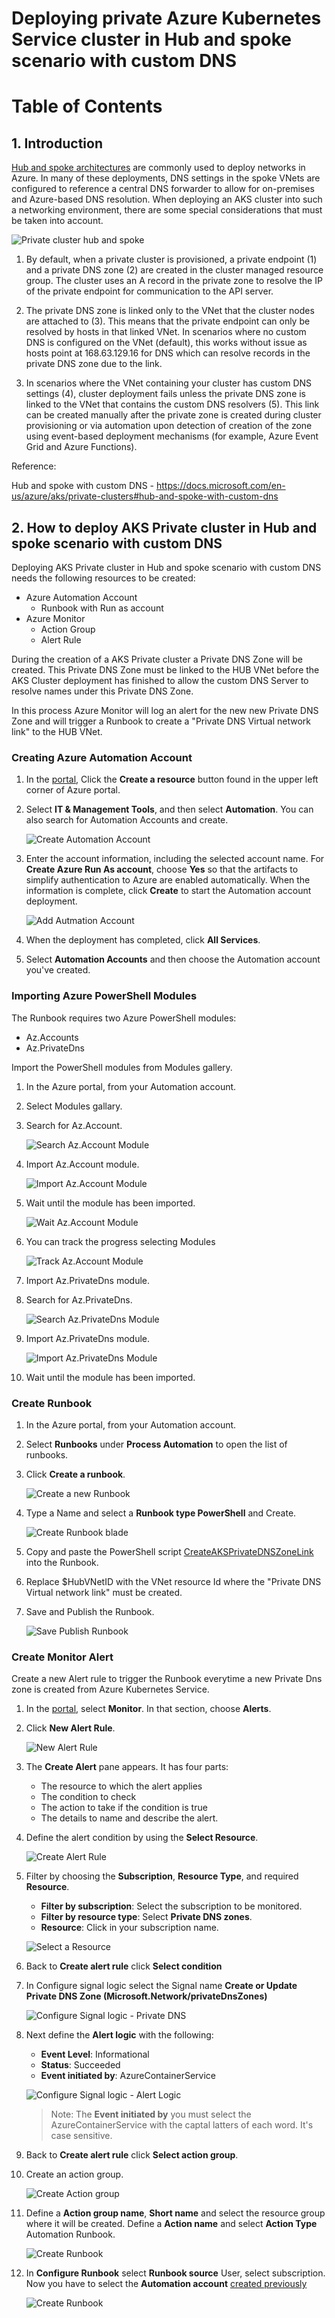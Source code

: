 Deploying private Azure Kubernetes Service cluster in Hub and spoke scenario with custom DNS
=====================================================================================

Table of Contents
=================

## 1. Introduction

[Hub and spoke architectures](https://docs.microsoft.com/azure/architecture/reference-architectures/hybrid-networking/hub-spoke) are commonly used to deploy networks in Azure. In many of these deployments, DNS settings in the spoke VNets are configured to reference a central DNS forwarder to allow for on-premises and Azure-based DNS resolution. When deploying an AKS cluster into such a networking environment, there are some special considerations that must be taken into account.

![Private cluster hub and spoke](media/aks-private-hub-spoke.png)

1. By default, when a private cluster is provisioned, a private endpoint (1) and a private DNS zone (2) are created in the cluster managed resource group. The cluster uses an A record in the private zone to resolve the IP of the private endpoint for communication to the API server.

2. The private DNS zone is linked only to the VNet that the cluster nodes are attached to (3). This means that the private endpoint can only be resolved by hosts in that linked VNet. In scenarios where no custom DNS is configured on the VNet (default), this works without issue as hosts point at 168.63.129.16 for DNS which can resolve records in the private DNS zone due to the link.

3. In scenarios where the VNet containing your cluster has custom DNS settings (4), cluster deployment fails unless the private DNS zone is linked to the VNet that contains the custom DNS resolvers (5). This link can be created manually after the private zone is created during cluster provisioning or via automation upon detection of creation of the zone using event-based deployment mechanisms (for example, Azure Event Grid and Azure Functions).

Reference:

Hub and spoke with custom DNS - https://docs.microsoft.com/en-us/azure/aks/private-clusters#hub-and-spoke-with-custom-dns


## 2. How to deploy AKS Private cluster in Hub and spoke scenario with custom DNS

Deploying AKS Private cluster in Hub and spoke scenario with custom DNS needs the following resources to be created:

- Azure Automation Account
    - Runbook with Run as account
- Azure Monitor
    - Action Group
    - Alert Rule

During the creation of a AKS Private cluster a Private DNS Zone will be created. This Private DNS Zone must be linked to the HUB VNet before the AKS Cluster deployment has finished to allow the custom DNS Server to resolve names under this Private DNS Zone.

In this process Azure Monitor will log an alert for the new new Private DNS Zone and will trigger a Runbook to create a "Private DNS Virtual network link" to the HUB VNet.

### Creating Azure Automation Account

1. In the [portal](https://portal.azure.com), Click the **Create a resource** button found in the upper left corner of Azure portal.

2. Select **IT & Management Tools**, and then select **Automation**. You can also search for Automation Accounts and create.

    ![Create Automation Account](media/image1.png)

3. Enter the account information, including the selected account name. For **Create Azure Run As account**, choose **Yes** so that the artifacts to simplify authentication to Azure are enabled automatically. When the information is complete, click **Create** to start the Automation account deployment.

    ![Add Autmation Account](media/image2.png)

4. When the deployment has completed, click **All Services**.

5. Select **Automation Accounts** and then choose the Automation account you've created.

### Importing Azure PowerShell Modules

The Runbook requires two Azure PowerShell modules:
- Az.Accounts
- Az.PrivateDns

Import the PowerShell modules from Modules gallery.

1. In the Azure portal, from your Automation account.

2. Select Modules gallary.

3. Search for Az.Account.

    ![Search Az.Account Module](media/image3.png)

4. Import Az.Account module.

    ![Import Az.Account Module](media/image4.png)

5. Wait until the module has been imported.

    ![Wait Az.Account Module](media/image5.png)

6. You can track the progress selecting Modules

    ![Track Az.Account Module](media/image8.png)

7. Import Az.PrivateDns module.

8. Search for Az.PrivateDns.

    ![Search Az.PrivateDns Module](media/image6.png)

9. Import Az.PrivateDns module.

    ![Import Az.PrivateDns Module](media/image7.png)

10. Wait until the module has been imported.

### Create Runbook

1. In the Azure portal, from your Automation account.

2. Select **Runbooks** under **Process Automation** to open the list of runbooks.

3. Click **Create a runbook**.

    ![Create a new Runbook](media/image13.png)

4. Type a Name and select a **Runbook type PowerShell** and Create.

    ![Create Runbook blade](media/image14.png)

5. Copy and paste the PowerShell script [CreateAKSPrivateDNSZoneLink](CreateAKSPrivateDNSZoneLink.sp1) into the Runbook.

6. Replace $HubVNetID with the VNet resource Id where the "Private DNS Virtual network link" must be created.

7. Save and Publish the Runbook.

    ![Save Publish Runbook](media/image15.png)

### Create Monitor Alert

Create a new Alert rule to trigger the Runbook everytime a new Private Dns zone is created from Azure Kubernetes Service.

1. In the [portal](https://portal.azure.com/), select **Monitor**. In that section, choose **Alerts**.

2. Click **New Alert Rule**. 

    ![New Alert Rule](media/image17.png)

3. The **Create Alert** pane appears. It has four parts: 
    - The resource to which the alert applies
    - The condition to check
    - The action to take if the condition is true
    - The details to name and describe the alert. 

4. Define the alert condition by using the **Select Resource**.

    ![Create Alert Rule](media/image18.png)

5. Filter by choosing the **Subscription**, **Resource Type**, and required **Resource**.
    - **Filter by subscription**: Select the subscription to be monitored.
    - **Filter by resource type**: Select **Private DNS zones**.
    - **Resource**: Click in your subscription name.

    ![Select a Resource](media/image19.png)

6. Back to **Create alert rule** click **Select condition**

7. In Configure signal logic select the Signal name **Create or Update Private DNS Zone (Microsoft.Network/privateDnsZones)**

    ![Configure Signal logic - Private DNS](media/image20.png)

8. Next define the **Alert logic** with the following:
    - **Event Level**: Informational
    - **Status**: Succeeded
    - **Event initiated by**: AzureContainerService

    ![Configure Signal logic - Alert Logic](media/image21.png)

    > Note: The **Event initiated by** you must select the AzureContainerService with the captal latters of each word. It's case sensitive.

9. Back to **Create alert rule** click **Select action group**.

10. Create an action group.

    ![Create Action group](media/image22.png)

11. Define a **Action group name**, **Short name** and select the resource group where it will be created. Define a **Action name** and select **Action Type** Automation Runbook.

    ![Create Runbook](media/image23.png)

12. In **Configure Runbook** select **Runbook source** User, select subscription. Now you have to select the **Automation account** [created previously ](AKSDNSPrivateZoneAutoLinkHUBVNet#creating-azure-automation-account)

    ![Create Runbook](media/image24.png)